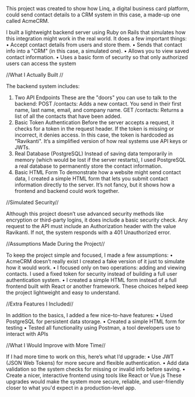 This project was created to show how Linq, a digital business card platform, could send contact details to a CRM system in this case, a made-up one called AcmeCRM.

I built a lightweight backend server using Ruby on Rails that simulates how this integration might work in the real world. It does a few important things:
•	Accept contact details from users and store them.
•	Sends that contact info into a "CRM" (in this case, a simulated one). 
•	Allows you to view saved contact information. 
•	Uses a basic form of security so that only authorized users can access the system

//What I Actually Built //

The backend system includes:
1. Two API Endpoints
These are the "doors" you can use to talk to the backend:
POST /contacts: Adds a new contact. You send in their first name, last name, email, and company name.
GET /contacts: Returns a list of all the contacts that have been added.
2. Basic Token Authentication
Before the server accepts a request, it checks for a token in the request header. If the token is missing or incorrect, it denies access. In this case, the token is hardcoded as "Ravikanti". It’s a simplified version of how real systems use API keys or JWTs.
3. Real Database (PostgreSQL)
Instead of saving data temporarily in memory (which would be lost if the server restarts), I used PostgreSQL a real database to permanently store the contact information.
4. Basic HTML Form
To demonstrate how a website might send contact data, I created a simple HTML form that lets you submit contact information directly to the server. It’s not fancy, but it shows how a frontend and backend could work together.

//Simulated Security//

Although this project doesn’t use advanced security methods like encryption or third-party logins, it does include a basic security check. Any request to the API must include an Authorization header with the value Ravikanti. If not, the system responds with a 401 Unauthorized error.

//Assumptions Made During the Project//

To keep the project simple and focused, I made a few assumptions:
•	AcmeCRM doesn’t really exist  I created a fake version of it just to simulate how it would work. 
•	I focused only on two operations: adding and viewing contacts. I used a fixed token for security instead of building a full user authentication system. 
•	I created a simple HTML form instead of a full frontend built with React or another framework.
These choices helped keep the project lightweight and easy to understand.

//Extra Features I Included//

In addition to the basics, I added a few nice-to-have features:
•	Used PostgreSQL for persistent data storage.
•	Created a simple HTML form for testing
•	Tested all functionality using Postman, a tool developers use to interact with APIs

//What I Would Improve with More Time//

If I had more time to work on this, here’s what I’d upgrade:
•	Use JWT (JSON Web Tokens) for more secure and flexible authentication. 
•	Add data validation so the system checks for missing or invalid info before saving. 
•	Create a nicer, interactive frontend using tools like React or Vue.js
These upgrades would make the system more secure, reliable, and user-friendly closer to what you'd expect in a production-level app.


